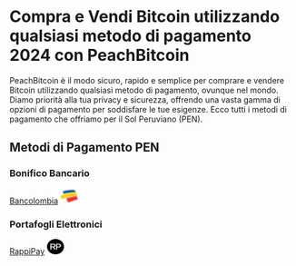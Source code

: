 <body class="payment-methods-page">

# Compra e Vendi Bitcoin utilizzando qualsiasi metodo di pagamento 2024 con PeachBitcoin

PeachBitcoin è il modo sicuro, rapido e semplice per comprare e vendere Bitcoin utilizzando qualsiasi metodo di pagamento, ovunque nel mondo. Diamo priorità alla tua privacy e sicurezza, offrendo una vasta gamma di opzioni di pagamento per soddisfare le tue esigenze. Ecco tutti i metodi di pagamento che offriamo per il Sol Peruviano (PEN).

## Metodi di Pagamento PEN

### Bonifico Bancario

<div class="payment-grid">
    <div class="payment-grid-item">
        <a href="/buy-bitcoin-with-bancolombia">Bancolombia</a> 
        <img src="/img/faq/logoimg/bancolombia.png" width="30px" height="27px" alt="Compra bitcoin con Bancolombia, Vendi bitcoin con Bancolombia">
    </div>
</div>

### Portafogli Elettronici

<div class="payment-grid">
    <div class="payment-grid-item">
        <a href="/buy-bitcoin-with-rappipay">RappiPay</a> 
        <img src="/img/faq/logoimg/rappipay.png" width="30px" height="27px" alt="Compra bitcoin con RappiPay, Vendi bitcoin con RappiPay">
    </div>
</div>

</body>
